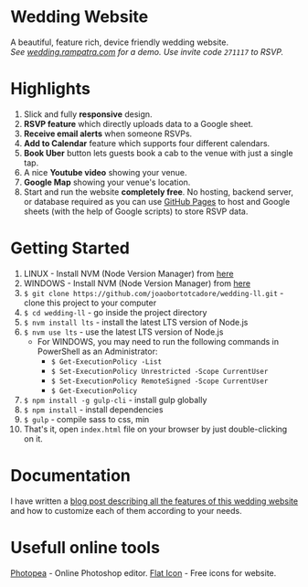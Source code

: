 # Wedding Website
A beautiful, feature rich, device friendly wedding website.  
_See [wedding.rampatra.com](http://wedding.rampatra.com/) for a demo. Use invite code `271117` to RSVP._

# Highlights
1. Slick and fully __responsive__ design.
2. __RSVP feature__ which directly uploads data to a Google sheet.
3. __Receive email alerts__ when someone RSVPs.
4. __Add to Calendar__ feature which supports four different calendars.
5. __Book Uber__ button lets guests book a cab to the venue with just a single tap.
6. A nice __Youtube video__ showing your venue.
7. __Google Map__ showing your venue's location.
8. Start and run the website __completely free__. No hosting, backend server, or database required as you can use
   [GitHub Pages](https://pages.github.com/) to host and Google sheets (with the help of Google scripts) to store RSVP
   data.

# Getting Started
1. LINUX - Install NVM (Node Version Manager) from [here](https://github.com/nvm-sh/nvm)
2. WINDOWS - Install NVM (Node Version Manager) from [here](https://github.com/coreybutler/nvm-windows/releases)
3. `$ git clone https://github.com/joaobortotcadore/wedding-ll.git` - clone this project to your computer
4. `$ cd wedding-ll` - go inside the project directory
5. `$ nvm install lts` - install the latest LTS version of Node.js
6. `$ nvm use lts` - use the latest LTS version of Node.js
   - For WINDOWS, you may need to run the following commands in PowerShell as an Administrator:
      - `$ Get-ExecutionPolicy -List`
      - `$ Set-ExecutionPolicy Unrestricted -Scope CurrentUser`
      - `$ Set-ExecutionPolicy RemoteSigned -Scope CurrentUser`
      - `$ Get-ExecutionPolicy`
7. `$ npm install -g gulp-cli` - install gulp globally
8. `$ npm install` - install dependencies
9. `$ gulp` - compile sass to css, min
10. That's it, open `index.html` file on your browser by just double-clicking on it.

# Documentation
I have written a 
[blog post describing all the features of this wedding website](https://blog.rampatra.com/wedding-website) and how to
customize each of them according to your needs.

# Usefull online tools
[Photopea](https://www.photopea.com/) - Online Photoshop editor.
[Flat Icon](https://www.flaticon.com/br/) - Free icons for website.